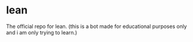 # lean
The official repo for lean.
(this is a bot made for educational purposes only and i am only trying to learn.)